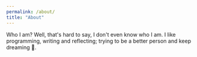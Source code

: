 ```yaml
---
permalink: /about/
title: "About"
---
```


Who I am? Well, that's hard to say, I don't even know who I am. I like programming, writing and reflecting; trying to be a better person and keep dreaming 🌸.

